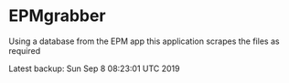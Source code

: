 # EPMgrabber
Using a database from the EPM app this application scrapes the files as required


Latest backup: Sun Sep 8 08:23:01 UTC 2019
